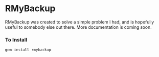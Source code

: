 # RMyBackup

RMyBackup was created to solve a simple problem I had, and is hopefully useful to somebody else out there. More documentation is coming soon.

### To Install
    gem install rmybackup